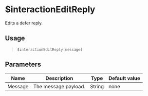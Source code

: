 # $interactionEditReply
Edits a defer reply.
## Usage
> `$interactionEditReply[message]`
## Parameters
|  Name   |     Description      |  Type  | Default value |
|---------|----------------------|--------|---------------|
| Message | The message payload. | String | none          |
